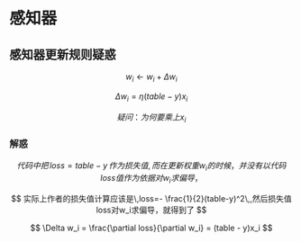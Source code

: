 # 感知器

## 感知器更新规则疑惑

$$w_i\leftarrow w_i + \Delta w_i$$

$$
\Delta w_i = \eta (table - y)x_i
$$

$$
疑问：为何要乘上 x_i
$$

### 解惑

$$
代码中把\,loss=table-y\,作为损失值,而在更新权重w_i的时候，并没有以代码loss值作为依据对w_i求偏导，
$$

$$
实际上作者的损失值计算应该是\,loss=- \frac{1}{2}(table-y)^2\,,然后损失值loss对w_i求偏导，就得到了 
$$

$$
\Delta w_i = \frac{\partial loss}{\partial w_i} = (table - y)x_i
$$


